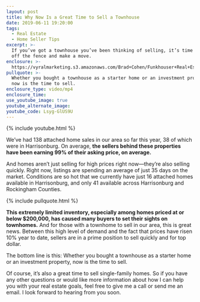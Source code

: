 ```yaml
---
layout: post
title: Why Now Is a Great Time to Sell a Townhouse
date: 2019-06-11 19:20:00
tags:
  - Real Estate
  - Home Seller Tips
excerpt: >-
  If you’ve got a townhouse you’ve been thinking of selling, it’s time to get
  off the fence and make a move.
enclosure: >-
  https://vyralmarketing.s3.amazonaws.com/Brad+Cohen/Funkhouser+Real+Estate+Group-+Why+Now+Is+a+Great+Time+to+Sell+a+Townhouse.mp4
pullquote: >-
  Whether you bought a townhouse as a starter home or an investment property,
  now is the time to sell.
enclosure_type: video/mp4
enclosure_time:
use_youtube_image: true
youtube_alternate_image:
youtube_code: Lsyg-GlUS9U
---
```


{% include youtube.html %}

We’ve had 138 attached home sales in our area so far this year, 38 of which were in Harrisonburg. On average,&nbsp;**the sellers behind these properties have been earning 99% of their asking price, on average.&nbsp;**

And homes aren’t just selling for high prices right now—they’re also selling quickly. Right now, listings are spending an average of just 35 days on the market. Conditions are so hot that we currently have just 16 attached homes available in Harrisonburg, and only 41 available across Harrisonburg and Rockingham Counties.&nbsp;

{% include pullquote.html %}

**This extremely limited inventory, especially among homes priced at or below $200,000, has caused many buyers to set their sights on townhomes.** And for those with a townhome to sell in our area, this is great news. Between this high level of demand and the fact that prices have risen 10% year to date, sellers are in a prime position to sell quickly and for top dollar.&nbsp;

The bottom line is this: Whether you bought a townhouse as a starter home or an investment property, now is the time to sell.

Of course, it’s also a great time to sell single-family homes. So if you have any other questions or would like more information about how I can help you with your real estate goals, feel free to give me a call or send me an email. I look forward to hearing from you soon.